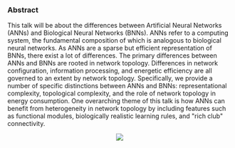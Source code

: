 ### Abstract

This talk will be about the differences between Artificial Neural Networks (ANNs) and Biological Neural Networks (BNNs). ANNs refer to a computing system, the fundamental composition of which is analogous to biological neural networks. As ANNs are a sparse but efficient representation of BNNs, there exist a lot of differences. The primary differences between ANNs and BNNs are rooted in network topology. Differences in network configuration, information processing, and energetic efficiency are all governed to an extent by network topology. Specifically, we provide a number of specific distinctions between ANNs and BNNs: representational complexity, topological complexity, and the role of network topology in energy consumption. One overarching theme of this talk is how ANNs can benefit from heterogeneity in network topology by including features such as functional modules, biologically realistic learning rules, and "rich club" connectivity.

<p align="center">
  <img src="https://github.com/devoworm/ALIFE-2020/blob/master/Media/Alife2020-poster.jpg"><BR>
</p>


